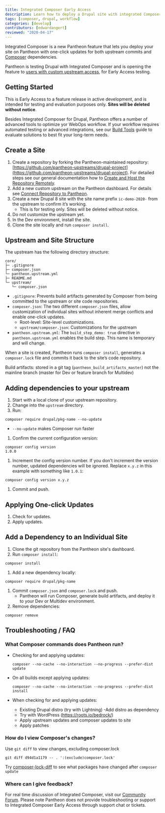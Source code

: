 ```yaml
---
title: Integrated Composer Early Access
description: Learn how to deploy a Drupal site with integrated Composer
tags: [composer, drupal, workflow]
categories: [develop]
contributors: [edwardangert]
reviewed: "2020-04-17"
---
```


Integrated Composer is a new Pantheon feature that lets you deploy your site on Pantheon with one-click updates for both upstream commits and [Composer](/composer) dependencies.

Pantheon is testing Drupal with Integrated Composer and is opening the feature to [users with custom upstream access](/custom-upstream), for Early Access testing. 

## Getting Started

<Alert title="Warning" type="danger">

This is Early Access to a feature release in active development, and is intended for testing and evaluation purposes only. **Sites will be deleted without notice**.

</Alert>

Besides Integrated Composer for Drupal, Pantheon offers a number of advanced tools to optimize yor WebOps workflow. If your workflow requires automated testing or advanced integrations, see our [Build Tools](/guides/build-tools) guide to evaluate solutions to best fit your long-term needs. 

## Create a Site

1. Create a repository by forking the Pantheon-maintained repository: [https://github.com/pantheon-upstreams/drupal-project](https://github.com/pantheon-upstreams/drupal-project). For detailed steps see our general documentation how to [Create and Host the Repository Remotely](/create-custom-upstream#create-and-host-the-repository-remotely).
1. Add a new custom upstream on the Pantheon dashboard. For details see [Connect Repository to Pantheon](/create-custom-upstream#connect-repository-to-pantheon).
1. Create a new Drupal 8 site with the site name prefix `ic-demo-2020-` from the upstream to confirm it’s working.
   - This is for testing only. Sites will be deleted without notice.
1. Do not customize the upstream yet.
1. In the Dev environment, install the site.
1. Clone the site locally and run `composer install`.

## Upstream and Site Structure

The upstream has the following directory structure:

```
core/
├─ .gitignore
├─ composer.json
└─ pantheon.upstream.yml
├─ README.md
└─ upstream/
   └─ composer.json
```

- `.gitignore`: Prevents build artifacts generated by Composer from being committed to the upstream or site code repositories.
- `composer.json`: The two different `composer.json` files, allow customization of individual sites without inherent merge conflicts and enable one-click updates.
   - Root-level: Site-level customizations.
   - `upstream/composer.json`: Customizations for the upstream
- `pantheon.upstream.yml`: The `build_step_demo: true` directive in `pantheon.upstream.yml` enables the build step. This name is temporary and will change.

When a site is created, Pantheon runs `composer install`, generates a `composer.lock` file and commits it back to the site’s code repository.

Build artifacts: stored in a git tag (`pantheon_build_artifacts_master`) not the mainline branch (master for Dev or feature branch for Multidev)

## Adding dependencies to your upstream

1. Start with a local clone of your upstream repository.
1. Change into the `upstream` directory.
1. Run:

  ```bash{promptUser: user}
  composer require drupal/pkg-name --no-update
  ```

   - `--no-update` makes Composer run faster

1. Confirm the current configuration version:

  ```bash{outputLines:2}
  composer config version
  1.0.0
  ```

1. Increment the config version number. If you don't increment the version number, updated dependencies will be ignored. Replace `x.y.z` in this example with something like `1.0.1`:

  ```bash{outputLines:2}
  composer config version x.y.z
  ```

1. Commit and push.

## Applying One-click Updates

1. Check for updates.
1. Apply updates.

## Add a Dependency to an Individual Site

1. Clone the git repository from the Pantheon site's dashboard.
1. Run `composer install`:

  ```bash{outputLines:2}
  composer install
  ```

1. Add a new dependency locally:

  ```bash{outputLines:2}
  composer require drupal/pkg-name
  ```

1. Commit `composer.json` and `composer.lock` and push.
   - Pantheon will run Composer, generate build artifacts, and deploy it to your Dev or Multidev environment.
1. Remove dependencies:

  ```bash{outputLines:2}
  composer remove
  ```

## Troubleshooting / FAQ

### What Composer commands does Pantheon run?

- Checking for and applying updates:

  ```bash{outputLines:2}
  composer --no-cache --no-interaction --no-progress --prefer-dist update
  ```

- On all builds except applying updates:

  ```bash{outputLines:2}
  composer --no-cache --no-interaction --no-progress --prefer-dist install
  ```

- When checking for and applying updates:

   - Existing Drupal distro (try with Lightning)
     -Add distro as dependency
   - Try with WordPress (https://roots.io/bedrock/)
   - Apply upstream updates and composer updates to site
   - Apply patches

### How do I view Composer's changes?

Use `git diff` to view changes, excluding composer.lock

```bash{outputLines:2}
git diff d94d1a1179 -- . ':(exclude)composer.lock'
```

Try [composer-lock-diff](https://github.com/davidrjonas/composer-lock-diff) to see what packages have changed after `composer update`

### Where can I give feedback?

For real time discussion of Integrated Composer, visit our [Community Forum](https://discuss.pantheon.io/t/early-access-to-drupal-9-0-with-integrated-composer/1110). Please note Pantheon does not provide troubleshooting or support to Integrated Composer Early Access through support chat or tickets.
